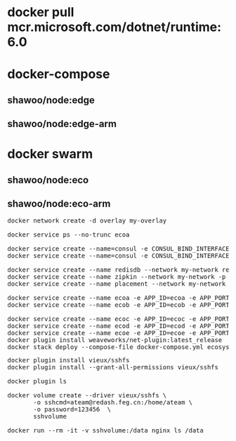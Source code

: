 # docker pull mcr.microsoft.com/dotnet/runtime:6.0

# docker-compose
## shawoo/node:edge
## shawoo/node:edge-arm
# docker swarm
## shawoo/node:eco    
## shawoo/node:eco-arm

<pre>
docker network create -d overlay my-overlay

docker service ps --no-trunc ecoa

docker service create --name=consul -e CONSUL_BIND_INTERFACE=eth1 --network my-networ -p 8500:8500 --constraint 'node.hostname==cds' consul
docker service create --name=consul -e CONSUL_BIND_INTERFACE=eth0 --network my-network -p 8500:8500 consul

docker service create --name redisdb --network my-network redis
docker service create --name zipkin --network my-network -p 9411:9411 openzipkin/zipkin
docker service create --name placement --network my-network -p 50005:50005 daprio/dapr ./placement -port 50005

docker service create --name ecoa -e APP_ID=ecoa -e APP_PORT=3303 -p 3601:3500 --network my-network --constraint 'node.hostname==cds' shawoo/node:eco
docker service create --name ecob -e APP_ID=ecob -e APP_PORT=3303 -p 3602:3500 --network my-network --constraint 'node.hostname==cds' shawoo/node:eco

docker service create --name ecoc -e APP_ID=ecoc -e APP_PORT=3303 -p 3603:3500 --network my-network --constraint 'node.hostname==black-pearl' shawoo/node:eco-arm
docker service create --name ecod -e APP_ID=ecod -e APP_PORT=3303 -p 3604:3500 --network my-network --constraint 'node.hostname!=black-pearl' shawoo/node:eco
docker service create --name ecoe -e APP_ID=ecoe -e APP_PORT=8080 -p 3605:3500 --network my-network --constraint 'node.hostname==black-pearl' shawoo/java8:eco-arm
docker plugin install weaveworks/net-plugin:latest_release
docker stack deploy --compose-file docker-compose.yml ecosys
</pre>

<pre>
docker plugin install vieux/sshfs
docker plugin install --grant-all-permissions vieux/sshfs

docker plugin ls

docker volume create --driver vieux/sshfs \
       -o sshcmd=ateam@redash.feg.cn:/home/ateam \
       -o password=123456  \
       sshvolume

docker run --rm -it -v sshvolume:/data nginx ls /data
</pre>
